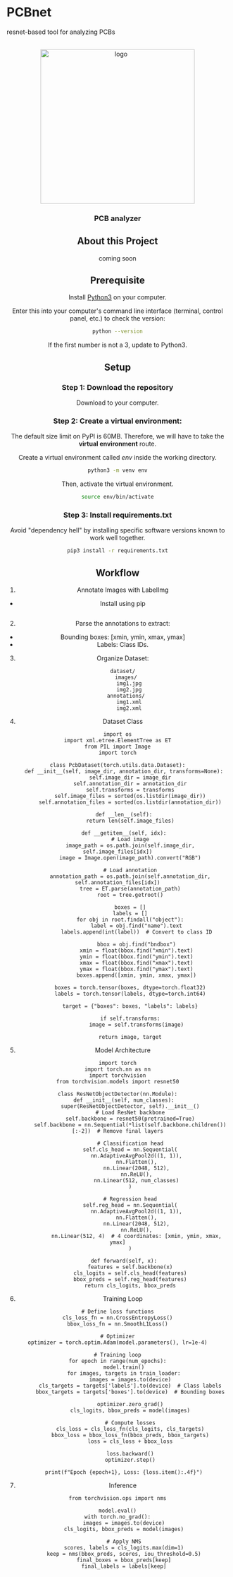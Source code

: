# PCBnet
resnet-based tool for analyzing PCBs

<!-- PROJECT LOGO -->
<br />
<div align="center">
  <a href="https://github.com/github_username/repo_name">
    <img src="img/logo.png" width="350" title="logo">
  </a>

<h3 align="center">PCB analyzer </h3>

<!-- ABOUT THE PROJECT -->
## About this Project

coming soon
 
## Prerequisite

Install [Python3](https://www.python.org/downloads/) on your computer.

Enter this into your computer's command line interface (terminal, control panel, etc.) to check the version:

  ```sh
  python --version
  ```

If the first number is not a 3, update to Python3.

## Setup

### Step 1: Download the repository

Download to your computer. 

### Step 2: Create a virtual environment: 
The default size limit on PyPI is 60MB.
Therefore, we will have to take the **virtual environment** route.

Create a virtual environment called *env* inside the working directory.

```sh
python3 -m venv env
```

Then, activate the virtual environment.


```sh
source env/bin/activate
```

### Step 3: Install requirements.txt

Avoid "dependency hell" by installing specific software versions known to work well together.

  ```sh
pip3 install -r requirements.txt
  ```

<!-- LICENSE -->
## Workflow

1. Annotate Images with LabelImg
  - Install using pip
  ```pip install labelImg
  ```


2. Parse the annotations to extract:
 - Bounding boxes: [xmin, ymin, xmax, ymax]
 - Labels: Class IDs.


3. Organize Dataset:
      ```
      dataset/
        images/
          img1.jpg
          img2.jpg
        annotations/
          img1.xml
          img2.xml
      ```
      
4. Dataset Class

```
import os
import xml.etree.ElementTree as ET
from PIL import Image
import torch

class PcbDataset(torch.utils.data.Dataset):
    def __init__(self, image_dir, annotation_dir, transforms=None):
        self.image_dir = image_dir
        self.annotation_dir = annotation_dir
        self.transforms = transforms
        self.image_files = sorted(os.listdir(image_dir))
        self.annotation_files = sorted(os.listdir(annotation_dir))

    def __len__(self):
        return len(self.image_files)

    def __getitem__(self, idx):
        # Load image
        image_path = os.path.join(self.image_dir, self.image_files[idx])
        image = Image.open(image_path).convert("RGB")
        
        # Load annotation
        annotation_path = os.path.join(self.annotation_dir, self.annotation_files[idx])
        tree = ET.parse(annotation_path)
        root = tree.getroot()
        
        boxes = []
        labels = []
        for obj in root.findall("object"):
            label = obj.find("name").text
            labels.append(int(label))  # Convert to class ID
            
            bbox = obj.find("bndbox")
            xmin = float(bbox.find("xmin").text)
            ymin = float(bbox.find("ymin").text)
            xmax = float(bbox.find("xmax").text)
            ymax = float(bbox.find("ymax").text)
            boxes.append([xmin, ymin, xmax, ymax])
        
        boxes = torch.tensor(boxes, dtype=torch.float32)
        labels = torch.tensor(labels, dtype=torch.int64)

        target = {"boxes": boxes, "labels": labels}
        
        if self.transforms:
            image = self.transforms(image)

        return image, target
```

5. Model Architecture
```
import torch
import torch.nn as nn
import torchvision
from torchvision.models import resnet50

class ResNetObjectDetector(nn.Module):
    def __init__(self, num_classes):
        super(ResNetObjectDetector, self).__init__()
        # Load ResNet backbone
        self.backbone = resnet50(pretrained=True)
        self.backbone = nn.Sequential(*list(self.backbone.children())[:-2])  # Remove final layers

        # Classification head
        self.cls_head = nn.Sequential(
            nn.AdaptiveAvgPool2d((1, 1)),
            nn.Flatten(),
            nn.Linear(2048, 512),
            nn.ReLU(),
            nn.Linear(512, num_classes)
        )
        
        # Regression head
        self.reg_head = nn.Sequential(
            nn.AdaptiveAvgPool2d((1, 1)),
            nn.Flatten(),
            nn.Linear(2048, 512),
            nn.ReLU(),
            nn.Linear(512, 4)  # 4 coordinates: [xmin, ymin, xmax, ymax]
        )

    def forward(self, x):
        features = self.backbone(x)
        cls_logits = self.cls_head(features)
        bbox_preds = self.reg_head(features)
        return cls_logits, bbox_preds
```


6. Training Loop
  ```
  # Define loss functions
  cls_loss_fn = nn.CrossEntropyLoss()
  bbox_loss_fn = nn.SmoothL1Loss()
  
  # Optimizer
  optimizer = torch.optim.Adam(model.parameters(), lr=1e-4)
  
  # Training loop
  for epoch in range(num_epochs):
      model.train()
      for images, targets in train_loader:
          images = images.to(device)
          cls_targets = targets['labels'].to(device)  # Class labels
          bbox_targets = targets['boxes'].to(device)  # Bounding boxes
  
          optimizer.zero_grad()
          cls_logits, bbox_preds = model(images)
          
          # Compute losses
          cls_loss = cls_loss_fn(cls_logits, cls_targets)
          bbox_loss = bbox_loss_fn(bbox_preds, bbox_targets)
          loss = cls_loss + bbox_loss
          
          loss.backward()
          optimizer.step()
          
      print(f"Epoch {epoch+1}, Loss: {loss.item():.4f}")
  ```

7. Inference

```
from torchvision.ops import nms

model.eval()
with torch.no_grad():
    images = images.to(device)
    cls_logits, bbox_preds = model(images)
    
    # Apply NMS
    scores, labels = cls_logits.max(dim=1)
    keep = nms(bbox_preds, scores, iou_threshold=0.5)
    final_boxes = bbox_preds[keep]
    final_labels = labels[keep]
```


<!-- MARKDOWN LINKS & IMAGES -->
<!-- https://www.markdownguide.org/basic-syntax/#reference-style-links -->
[contributors-shield]: https://img.shields.io/github/contributors/github_username/repo_name.svg?style=for-the-badge
[contributors-url]: https://github.com/github_username/repo_name/graphs/contributors
[forks-shield]: https://img.shields.io/github/forks/github_username/repo_name.svg?style=for-the-badge
[forks-url]: https://github.com/github_username/repo_name/network/members
[stars-shield]: https://img.shields.io/github/stars/github_username/repo_name.svg?style=for-the-badge
[stars-url]: https://github.com/github_username/repo_name/stargazers
[issues-shield]: https://img.shields.io/github/issues/github_username/repo_name.svg?style=for-the-badge
[issues-url]: https://github.com/github_username/repo_name/issues
[license-shield]: https://img.shields.io/github/license/github_username/repo_name.svg?style=for-the-badge
[license-url]: https://github.com/github_username/repo_name/blob/master/LICENSE.txt
[linkedin-shield]: https://img.shields.io/badge/-LinkedIn-black.svg?style=for-the-badge&logo=linkedin&colorB=555
[linkedin-url]: https://linkedin.com/in/linkedin_username
[product-screenshot]: images/screenshot.png
